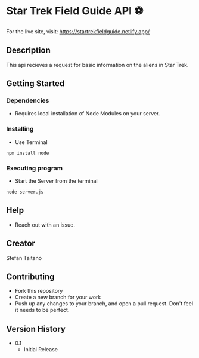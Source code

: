# Star Trek Field Guide API ⚽️

For the live site, visit: https://startrekfieldguide.netlify.app/

## Description

This api recieves a request for basic information on the aliens in Star Trek.

## Getting Started

### Dependencies

* Requires local installation of Node Modules on your server.

### Installing

* Use Terminal
```
npm install node
```

### Executing program

* Start the Server from the terminal
```
node server.js
```

## Help

+ Reach out with an issue.

## Creator

Stefan Taitano

## Contributing

- Fork this repository
- Create a new branch for your work
- Push up any changes to your branch, and open a pull request. Don't feel it needs to be perfect.

## Version History

* 0.1
    * Initial Release
